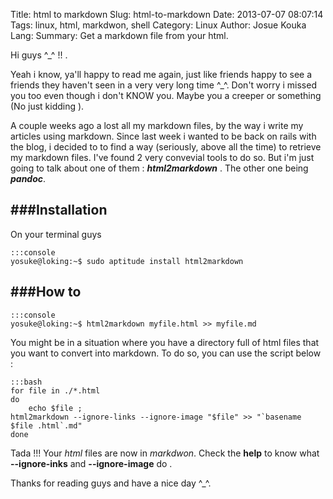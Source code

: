 Title: html to markdown	
Slug: html-to-markdown
Date: 2013-07-07 08:07:14
Tags: linux, html, markdwon, shell
Category: Linux
Author: Josue Kouka
Lang: 
Summary: Get a markdown file from your html.

Hi guys ^_^ !! .

Yeah i know, ya'll happy to read me again, just like friends happy to see a friends they haven't seen in a very very long time ^_^.
Don't worry i missed you too even though i don't KNOW you. Maybe you a creeper or something (No just kidding ). 

A couple weeks ago a lost all my markdown files, by the way i write my articles using markdown. Since last week i wanted to be back on rails with the 
blog, i decided to to find a way (seriously, above all the time) to retrieve my markdown files. 
I've found 2 very convevial tools to do so. But i'm just going to talk about one of them : ***html2markdown*** . The other one being ***pandoc***.

###Installation
----------------------
On your terminal guys 

    :::console
    yosuke@loking:~$ sudo aptitude install html2markdown

###How to 
----------------
    :::console 
    yosuke@loking:~$ html2markdown myfile.html >> myfile.md


You might be in a situation where you have a directory full of html files that you want to convert into markdown. To do so, you can use the script below :

    :::bash
    for file in ./*.html
    do
        echo $file ;
    html2markdown --ignore-links --ignore-image "$file" >> "`basename $file .html`.md"
    done

Tada !!! Your *html* files are now in *markdwon*. Check the **help** to know what **--ignore-inks** and **--ignore-image** do .

Thanks for reading guys and have a nice day ^_^.

